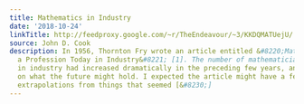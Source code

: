 ```yaml
---
title: Mathematics in Industry
date: '2018-10-24'
linkTitle: http://feedproxy.google.com/~r/TheEndeavour/~3/KKDQMATUejU/
source: John D. Cook
description: In 1956, Thornton Fry wrote an article entitled &#8220;Mathematics as
  a Profession Today in Industry&#8221; [1]. The number of mathematicians working
  in industry had increased dramatically in the preceding few years, and Fry speculated
  on what the future might hold. I expected the article might have a few amusing predictions,
  extrapolations from things that seemed [&#8230;]
---
```

